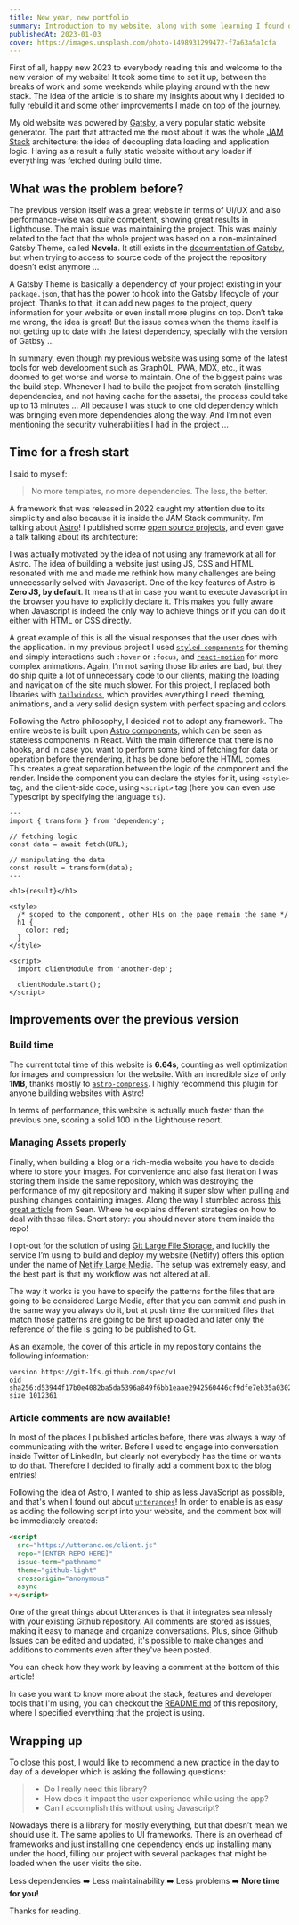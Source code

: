 ```yaml
---
title: New year, new portfolio
summary: Introduction to my website, along with some learning I found on the process of refactoring and technical improvements.
publishedAt: 2023-01-03
cover: https://images.unsplash.com/photo-1498931299472-f7a63a5a1cfa
---
```


First of all, happy new 2023 to everybody reading this and welcome to the new version of my website! It took some time to set it up, between the breaks of work and some weekends while playing around with the new stack. The idea of the article is to share my insights about why I decided to fully rebuild it and some other improvements I made on top of the journey.

My old website was powered by [Gatsby](https://www.gatsbyjs.com/), a very popular static website generator. The part that attracted me the most about it was the whole [JAM Stack](https://jamstack.org/) architecture: the idea of decoupling data loading and application logic. Having as a result a fully static website without any loader if everything was fetched during build time.

## What was the problem before?

The previous version itself was a great website in terms of UI/UX and also performance-wise was quite competent, showing great results in Lighthouse. The main issue was maintaining the project. This was mainly related to the fact that the whole project was based on a non-maintained Gatsby Theme, called **Novela**. It still exists in the [documentation of Gatsby](https://www.gatsbyjs.com/plugins/@narative/gatsby-theme-novela/), but when trying to access to source code of the project the repository doesn’t exist anymore ...

A Gatsby Theme is basically a dependency of your project existing in your `package.json`, that has the power to hook into the Gatsby lifecycle of your project. Thanks to that, it can add new pages to the project, query information for your website or even install more plugins on top. Don’t take me wrong, the idea is great! But the issue comes when the theme itself is not getting up to date with the latest dependency, specially with the version of Gatbsy ...

In summary, even though my previous website was using some of the latest tools for web development such as GraphQL, PWA, MDX, etc., it was doomed to get worse and worse to maintain. One of the biggest pains was the build step. Whenever I had to build the project from scratch (installing dependencies, and not having cache for the assets), the process could take up to 13 minutes ... All because I was stuck to one old dependency which was bringing even more dependencies along the way. And I’m not even mentioning the security vulnerabilities I had in the project ...

## Time for a fresh start

I said to myself:

> No more templates, no more dependencies. The less, the better.

A framework that was released in 2022 caught my attention due to its simplicity and also because it is inside the JAM Stack community. I’m talking about [Astro](https://astro.build/)! I published some [open source projects](https://emasuriano.com/about#projects), and even gave a talk talking about its architecture:

<lite-youtube videoid="t28NaOgwVDg" videotitle="Typescript Berlin Meetup 2022" ></lite-youtube>

I was actually motivated by the idea of not using any framework at all for Astro. The idea of building a website just using JS, CSS and HTML resonated with me and made me rethink how many challenges are being unnecessarily solved with Javascript. One of the key features of Astro is **Zero JS, by default**. It means that in case you want to execute Javascript in the browser you have to explicitly declare it. This makes you fully aware when Javascript is indeed the only way to achieve things or if you can do it either with HTML or CSS directly.

A great example of this is all the visual responses that the user does with the application. In my previous project I used [`styled-components`](https://styled-components.com/) for theming and simply interactions such `:hover` or `:focus`, and [`react-motion`](https://github.com/chenglou/react-motion) for more complex animations. Again, I’m not saying those libraries are bad, but they do ship quite a lot of unnecessary code to our clients, making the loading and navigation of the site much slower. For this project, I replaced both libraries with [`tailwindcss`](https://github.com/tailwindlabs/tailwindcss), which provides everything I need: theming, animations, and a very solid design system with perfect spacing and colors.

Following the Astro philosophy, I decided not to adopt any framework. The entire website is built upon [Astro components](https://docs.astro.build/en/core-concepts/astro-components/), which can be seen as stateless components in React. With the main difference that there is no hooks, and in case you want to perform some kind of fetching for data or operation before the rendering, it has be done before the HTML comes. This creates a great separation between the logic of the component and the render. Inside the component you can declare the styles for it, using `<style>` tag, and the client-side code, using `<script>` tag (here you can even use Typescript by specifying the language `ts`).

```astro
---
import { transform } from 'dependency';

// fetching logic
const data = await fetch(URL);

// manipulating the data
const result = transform(data);
---

<h1>{result}</h1>

<style>
  /* scoped to the component, other H1s on the page remain the same */
  h1 {
    color: red;
  }
</style>

<script>
  import clientModule from 'another-dep';

  clientModule.start();
</script>
```

## Improvements over the previous version

### Build time

The current total time of this website is **6.64s**, counting as well optimization for images and compression for the website. With an incredible size of only **1MB**, thanks mostly to [`astro-compress`](https://github.com/astro-community/astro-compress). I highly recommend this plugin for anyone building websites with Astro!

In terms of performance, this website is actually much faster than the previous one, scoring a solid 100 in the Lighthouse report.

### Managing Assets properly

Finally, when building a blog or a rich-media website you have to decide where to store your images. For convenience and also fast iteration I was storing them inside the same repository, which was destroying the performance of my git repository and making it super slow when pulling and pushing changes containing images. Along the way I stumbled across [this great article](https://www.seancdavis.com/posts/should-i-add-images-to-my-git-repository/) from Sean. Where he explains different strategies on how to deal with these files. Short story: you should never store them inside the repo!

I opt-out for the solution of using [Git Large File Storage](https://git-lfs.com/), and luckily the service I’m using to build and deploy my website (Netlify) offers this option under the name of [Netlify Large Media](https://www.netlify.com/products/large-media/). The setup was extremely easy, and the best part is that my workflow was not altered at all.

The way it works is you have to specify the patterns for the files that are going to be considered Large Media, after that you can commit and push in the same way you always do it, but at push time the committed files that match those patterns are going to be first uploaded and later only the reference of the file is going to be published to Git.

As an example, the cover of this article in my repository contains the following information:

```plain
version https://git-lfs.github.com/spec/v1
oid sha256:d53944f17b0e4082ba5da5396a849f6bb1eaae2942560446cf9dfe7eb35a0302
size 1012361
```

### Article comments are now available!

In most of the places I published articles before, there was always a way of communicating with the writer. Before I used to engage into conversation inside Twitter of LinkedIn, but clearly not everybody has the time or wants to do that. Therefore I decided to finally add a comment box to the blog entries!

Following the idea of Astro, I wanted to ship as less JavaScript as possible, and that's when I found out about [`utterances`](https://utteranc.es/)! In order to enable is as easy as adding the following script into your website, and the comment box will be immediately created:

```html
<script
  src="https://utteranc.es/client.js"
  repo="[ENTER REPO HERE]"
  issue-term="pathname"
  theme="github-light"
  crossorigin="anonymous"
  async
></script>
```

One of the great things about Utterances is that it integrates seamlessly with your existing Github repository. All comments are stored as issues, making it easy to manage and organize conversations. Plus, since Github Issues can be edited and updated, it's possible to make changes and additions to comments even after they've been posted.

You can check how they work by leaving a comment at the bottom of this article!

In case you want to know more about the stack, features and developer tools that I'm using, you can checkout the [README.md](https://github.com/EmaSuriano/portfolio#readme) of this repository, where I specified everything that the project is using.

## Wrapping up

To close this post, I would like to recommend a new practice in the day to day of a developer which is asking the following questions:

> - Do I really need this library?
> - How does it impact the user experience while using the app?
> - Can I accomplish this without using Javascript?

Nowadays there is a library for mostly everything, but that doesn’t mean we should use it. The same applies to UI frameworks. There is an overhead of frameworks and just installing one dependency ends up installing many under the hood, filling our project with several packages that might be loaded when the user visits the site.

Less dependencies ➡️ Less maintainability ➡️ Less problems ➡️ **More time for you!**

Thanks for reading.
